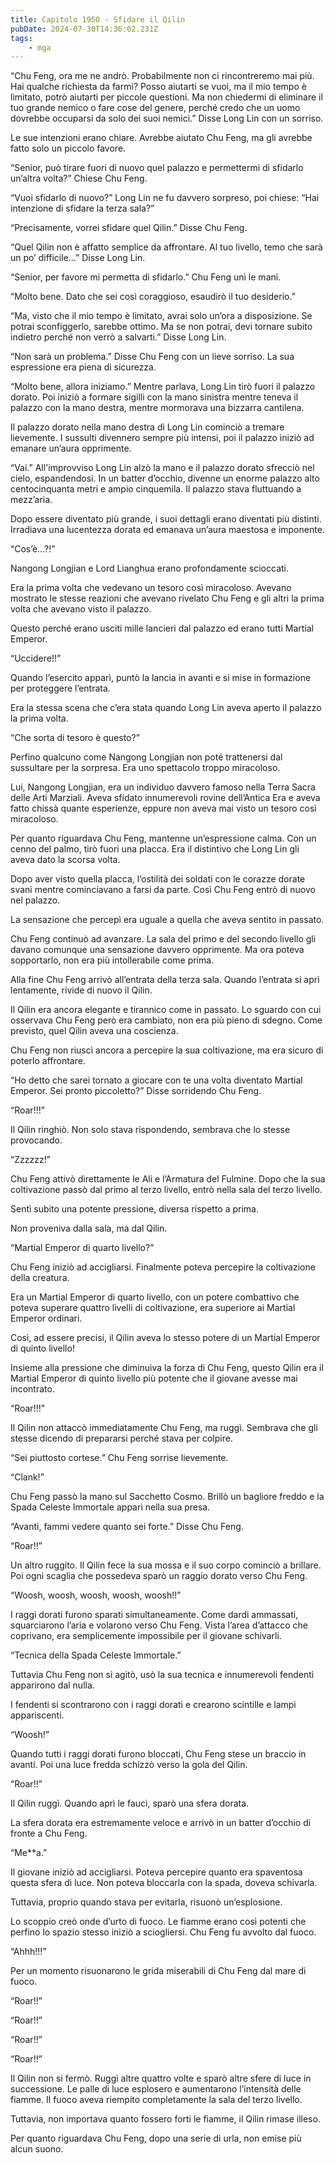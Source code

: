 ```yaml
---
title: Capitolo 1950 - Sfidare il Qilin
pubDate: 2024-07-30T14:36:02.231Z
tags:
    - mga
---
```



“Chu Feng, ora me ne andrò. Probabilmente non ci rincontreremo mai più. Hai qualche richiesta da farmi? Posso aiutarti se vuoi, ma il mio tempo è limitato, potrò aiutarti per piccole questioni.
Ma non chiedermi di eliminare il tuo grande nemico o fare cose del genere, perché credo che un uomo dovrebbe occuparsi da solo dei suoi nemici.” Disse Long Lin con un sorriso.

Le sue intenzioni erano chiare. Avrebbe aiutato Chu Feng, ma gli avrebbe fatto solo un piccolo favore.

“Senior, può tirare fuori di nuovo quel palazzo e permettermi di sfidarlo un’altra volta?” Chiese Chu Feng.

“Vuoi sfidarlo di nuovo?” Long Lin ne fu davvero sorpreso, poi chiese: “Hai intenzione di sfidare la terza sala?”

“Precisamente, vorrei sfidare quel Qilin.” Disse Chu Feng.

“Quel Qilin non è affatto semplice da affrontare. Al tuo livello, temo che sarà un po’ difficile…” Disse Long Lin.

“Senior, per favore mi permetta di sfidarlo.” Chu Feng unì le mani.

“Molto bene. Dato che sei così coraggioso, esaudirò il tuo desiderio.”

“Ma, visto che il mio tempo è limitato, avrai solo un’ora a disposizione. Se potrai sconfiggerlo, sarebbe ottimo. Ma se non potrai, devi tornare subito indietro perché non verrò a salvarti.” Disse Long Lin.

“Non sarà un problema.” Disse Chu Feng con un lieve sorriso. La sua espressione era piena di sicurezza.

“Molto bene, allora iniziamo.” Mentre parlava, Long Lin tirò fuori il palazzo dorato. Poi iniziò a formare sigilli con la mano sinistra mentre teneva il palazzo con la mano destra, mentre mormorava una bizzarra cantilena.

Il palazzo dorato nella mano destra di Long Lin cominciò a tremare lievemente. I sussulti divennero sempre più intensi, poi il palazzo iniziò ad emanare un’aura opprimente.

“Vai.” All'improvviso Long Lin alzò la mano e il palazzo dorato sfrecciò nel cielo, espandendosi. In un batter d’occhio, divenne un enorme palazzo alto centocinquanta metri e ampio cinquemila. Il palazzo stava fluttuando a mezz’aria.

Dopo essere diventato più grande, i suoi dettagli erano diventati più distinti. Irradiava una lucentezza dorata ed emanava un’aura maestosa e imponente.

“Cos’è…?!”

Nangong Longjian e Lord Lianghua erano profondamente scioccati.

Era la prima volta che vedevano un tesoro così miracoloso. Avevano mostrato le stesse reazioni che avevano rivelato Chu Feng e gli altri la prima volta che avevano visto il palazzo.

Questo perché erano usciti mille lancieri dal palazzo ed erano tutti Martial Emperor.

“Uccidere!!”

Quando l’esercito apparì, puntò la lancia in avanti e si mise in formazione per proteggere l’entrata.

Era la stessa scena che c’era stata quando Long Lin aveva aperto il palazzo la prima volta.

“Che sorta di tesoro è questo?”

Perfino qualcuno come Nangong Longjian non poté trattenersi dal sussultare per la sorpresa. Era uno spettacolo troppo miracoloso.

Lui, Nangong Longjian, era un individuo davvero famoso nella Terra Sacra delle Arti Marziali. Aveva sfidato innumerevoli rovine dell’Antica Era e aveva fatto chissà quante esperienze, eppure non aveva mai visto un tesoro così miracoloso.

Per quanto riguardava Chu Feng, mantenne un’espressione calma. Con un cenno del palmo, tirò fuori una placca. Era il distintivo che Long Lin gli aveva dato la scorsa volta.

Dopo aver visto quella placca, l’ostilità dei soldati con le corazze dorate svanì mentre cominciavano a farsi da parte. Così Chu Feng entrò di nuovo nel palazzo.

La sensazione che percepì era uguale a quella che aveva sentito in passato.

Chu Feng continuò ad avanzare. La sala del primo e del secondo livello gli davano comunque una sensazione davvero opprimente. Ma ora poteva sopportarlo, non era più intollerabile come prima.

Alla fine Chu Feng arrivò all’entrata della terza sala. Quando l’entrata si aprì lentamente, rivide di nuovo il Qilin.

Il Qilin era ancora elegante e tirannico come in passato. Lo sguardo con cui osservava Chu Feng però era cambiato, non era più pieno di sdegno. Come previsto, quel Qilin aveva una coscienza.

Chu Feng non riuscì ancora a percepire la sua coltivazione, ma era sicuro di poterlo affrontare.

“Ho detto che sarei tornato a giocare con te una volta diventato Martial Emperor. Sei pronto piccoletto?” Disse sorridendo Chu Feng.

“Roar!!!”

Il Qilin ringhiò. Non solo stava rispondendo, sembrava che lo stesse provocando.

“Zzzzzz!”

Chu Feng attivò direttamente le Ali e l’Armatura del Fulmine. Dopo che la sua coltivazione passò dal primo al terzo livello, entrò nella sala del terzo livello.

Sentì subito una potente pressione, diversa rispetto a prima.

Non proveniva dalla sala, ma dal Qilin.

“Martial Emperor di quarto livello?”

Chu Feng iniziò ad accigliarsi. Finalmente poteva percepire la coltivazione della creatura.

Era un Martial Emperor di quarto livello, con un potere combattivo che poteva superare quattro livelli di coltivazione, era superiore ai Martial Emperor ordinari.

Così, ad essere precisi, il Qilin aveva lo stesso potere di un Martial Emperor di quinto livello!

Insieme alla pressione che diminuiva la forza di Chu Feng, questo Qilin era il Martial Emperor di quinto livello più potente che il giovane avesse mai incontrato.

“Roar!!!”

Il Qilin non attaccò immediatamente Chu Feng, ma ruggì. Sembrava che gli stesse dicendo di prepararsi perché stava per colpire.

“Sei piuttosto cortese.” Chu Feng sorrise lievemente.

“Clank!”

Chu Feng passò la mano sul Sacchetto Cosmo. Brillò un bagliore freddo e la Spada Celeste Immortale apparì nella sua presa.

“Avanti, fammi vedere quanto sei forte.” Disse Chu Feng.

“Roar!!”

Un altro ruggito. Il Qilin fece la sua mossa e il suo corpo cominciò a brillare. Poi ogni scaglia che possedeva sparò un raggio dorato verso Chu Feng.

“Woosh, woosh, woosh, woosh, woosh!!”

I raggi dorati furono sparati simultaneamente. Come dardi ammassati, squarciarono l’aria e volarono verso Chu Feng. Vista l’area d’attacco che coprivano, era semplicemente impossibile per il giovane schivarli.

“Tecnica della Spada Celeste Immortale.”

Tuttavia Chu Feng non si agitò, usò la sua tecnica e innumerevoli fendenti apparirono dal nulla.

I fendenti si scontrarono con i raggi dorati e crearono scintille e lampi appariscenti.

“Woosh!”

Quando tutti i raggi dorati furono bloccati, Chu Feng stese un braccio in avanti. Poi una luce fredda schizzò verso la gola del Qilin.

“Roar!!”

Il Qilin ruggì. Quando aprì le fauci, sparò una sfera dorata.

La sfera dorata era estremamente veloce e arrivò in un batter d’occhio di fronte a Chu Feng.

“Me**a.”

Il giovane iniziò ad accigliarsi. Poteva percepire quanto era spaventosa questa sfera di luce. Non poteva bloccarla con la spada, doveva schivarla.

Tuttavia, proprio quando stava per evitarla, risuonò un’esplosione.

Lo scoppio creò onde d’urto di fuoco. Le fiamme erano così potenti che perfino lo spazio stesso iniziò a sciogliersi. Chu Feng fu avvolto dal fuoco.

“Ahhh!!!”

Per un momento risuonarono le grida miserabili di Chu Feng dal mare di fuoco.

“Roar!!”

“Roar!!”

“Roar!!”

“Roar!!”

Il Qilin non si fermò. Ruggì altre quattro volte e sparò altre sfere di luce in successione. Le palle di luce esplosero e aumentarono l’intensità delle fiamme. Il fuoco aveva riempito completamente la sala del terzo livello.

Tuttavia, non importava quanto fossero forti le fiamme, il Qilin rimase illeso.

Per quanto riguardava Chu Feng, dopo una serie di urla, non emise più alcun suono.


